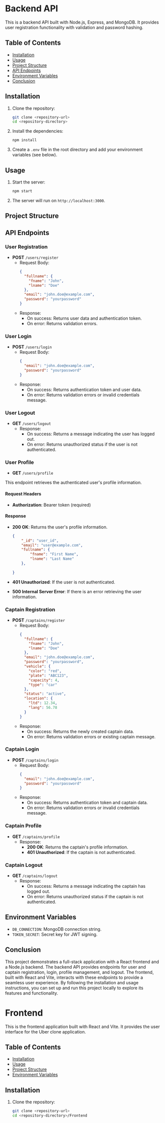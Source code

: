 # Backend API

This is a backend API built with Node.js, Express, and MongoDB. It provides user registration functionality with validation and password hashing.

## Table of Contents
- [Installation](#installation)
- [Usage](#usage)
- [Project Structure](#project-structure)
- [API Endpoints](#api-endpoints)
- [Environment Variables](#environment-variables)
- [Conclusion](#conclusion)

## Installation

1. Clone the repository:
   ```bash
   git clone <repository-url>
   cd <repository-directory>
   ```

2. Install the dependencies:
   ```bash
   npm install
   ```

3. Create a `.env` file in the root directory and add your environment variables (see below).

## Usage

1. Start the server:
   ```bash
   npm start
   ```

2. The server will run on `http://localhost:3000`.

## Project Structure

## API Endpoints

### User Registration

- **POST** `/users/register`
  - Request Body:
    ```json
    {
      "fullname": {
        "fname": "John",
        "lname": "Doe"
      },
      "email": "john.doe@example.com",
      "password": "yourpassword"
    }
    ```
  - Response:
    - On success: Returns user data and authentication token.
    - On error: Returns validation errors.

### User Login
- **POST** `/users/login`
  - Request Body:
    ```json
    {
      "email": "john.doe@example.com",
      "password": "yourpassword"
    }
    ```
  - Response:
    - On success: Returns authentication token and user data.
    - On error: Returns validation errors or invalid credentials message.

### User Logout
- **GET** `/users/logout`
  - Response:
    - On success: Returns a message indicating the user has logged out.
    - On error: Returns unauthorized status if the user is not authenticated.

### User Profile

- **GET**  `/users/profile`

This endpoint retrieves the authenticated user's profile information.

#### Request Headers
- **Authorization**: Bearer token (required)

#### Response
- **200 OK**: Returns the user's profile information.
  ```json
  {
      "_id": "user_id",
      "email": "user@example.com",
      "fullname": {
          "fname": "First Name",
          "lname": "Last Name"
      },
      
  }
  ```

- **401 Unauthorized**: If the user is not authenticated.
- **500 Internal Server Error**: If there is an error retrieving the user information.

### Captain Registration
- **POST** `/captains/register`
  - Request Body:
    ```json
    {
      "fullname": {
        "fname": "John",
        "lname": "Doe"
      },
      "email": "john.doe@example.com",
      "password": "yourpassword",
      "vehicle": {
        "color": "red",
        "plate": "ABC123",
        "capacity": 4,
        "type": "car"
      },
      "status": "active",
      "location": {
        "ltd": 12.34,
        "lang": 56.78
      }
    }
    ```
  - Response:
    - On success: Returns the newly created captain data.
    - On error: Returns validation errors or existing captain message.

### Captain Login
- **POST** `/captains/login`
  - Request Body:
    ```json
    {
      "email": "john.doe@example.com",
      "password": "yourpassword"
    }
    ```
  - Response:
    - On success: Returns authentication token and captain data.
    - On error: Returns validation errors or invalid credentials message.

### Captain Profile
- **GET** `/captains/profile`
  - Response:
    - **200 OK**: Returns the captain's profile information.
    - **401 Unauthorized**: If the captain is not authenticated.

### Captain Logout
- **GET** `/captains/logout`
  - Response:
    - On success: Returns a message indicating the captain has logged out.
    - On error: Returns unauthorized status if the captain is not authenticated.

## Environment Variables

- `DB_CONNECTION`: MongoDB connection string.
- `TOKEN_SECRET`: Secret key for JWT signing.

## Conclusion

This project demonstrates a full-stack application with a React frontend and a Node.js backend. The backend API provides endpoints for user and captain registration, login, profile management, and logout. The frontend, built with React and Vite, interacts with these endpoints to provide a seamless user experience. By following the installation and usage instructions, you can set up and run this project locally to explore its features and functionality.


# Frontend

This is the frontend application built with React and Vite. It provides the user interface for the Uber clone application.

## Table of Contents
- [Installation](#installation)
- [Usage](#usage)
- [Project Structure](#project-structure)
- [Environment Variables](#environment-variables)

## Installation

1. Clone the repository:
   ```bash
   git clone <repository-url>
   cd <repository-directory>/Frontend